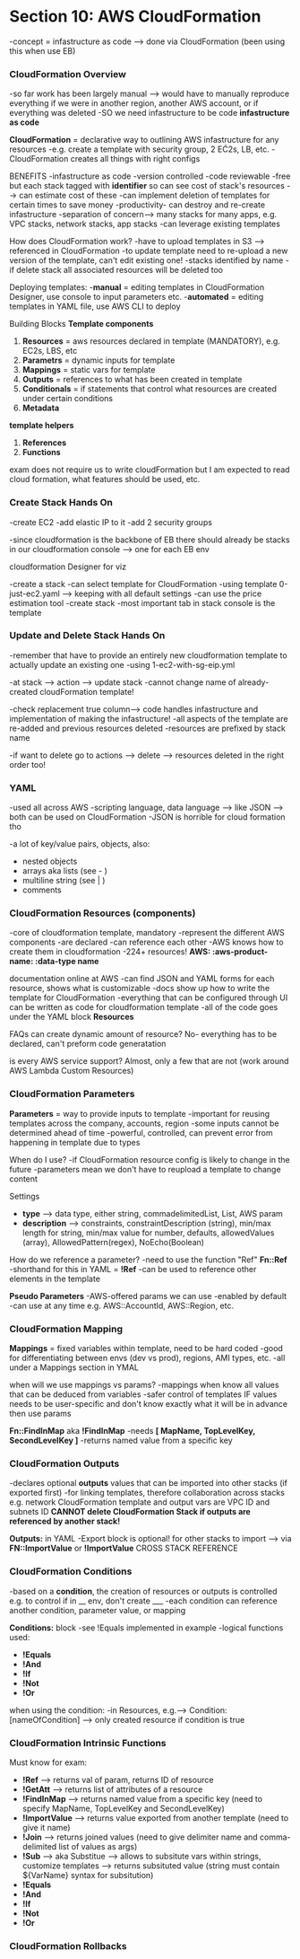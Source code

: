 # Section 10: AWS CloudFormation 
-concept = infastructure as code --> done via CloudFormation (been using this when use EB)

### CloudFormation Overview
-so far work has been largely manual --> would have to manually reproduce everything if we were in another region, another AWS account, or if everything was deleted
-SO we need infastructure to be code **infastructure as code**

**CloudFormation** = declarative way to outlining AWS infastructure for any resources 
-e.g. create a template with security group, 2 EĆ2s, LB, etc. 
-CloudFormation creates all things with right configs

BENEFITS
-infastructure as code
-version controlled 
-code reviewable 
-free but each stack tagged with **identifier** so can see cost of stack's resources --> can estimate cost of these 
-can implement deletion of templates for certain times to save money 
-productivity- can destroy and re-create infastructure 
-separation of concern--> many stacks for many apps, e.g. VPC stacks, network stacks, app stacks
-can leverage existing templates

How does CloudFormation work? 
-have to upload templates in S3 --> referenced in CloudFormation 
-to update template need to re-upload a new version of the template, can't edit existing one!
-stacks identified by name 
-if delete stack all associated resources will be deleted too 

Deploying templates: 
-**manual** = editing templates in CloudFormation Designer, use console to input parameters etc. 
-**automated** = editing templates in YAML file, use AWS CLI to deploy

Building Blocks
**Template components** 
1. **Resources** = aws resources declared in template (MANDATORY), e.g. EC2s, LBS, etc
1. **Parametrs** = dynamic inputs for template 
1. **Mappings** = static vars for template 
1. **Outputs** = references to what has been created in template
1. **Conditionals** = if statements that control what resources are created under certain conditions 
1. **Metadata** 

**template helpers** 
1. **References**
1. **Functions** 

exam does not require us to write cloudFormation but I am expected to read cloud formation, what features should be used, etc. 

### Create Stack Hands On 
-create EC2
-add elastic IP to it 
-add 2 security groups 

-since cloudformation is the backbone of EB there should already be stacks in our cloudformation console --> one for each EB env 

cloudformation Designer for viz 

-create a stack 
-can select template for CloudFormation
-using template 0-just-ec2.yaml --> keeping with all default settings
-can use the price estimation tool 
-create stack 
-most important tab in stack console is the template 

### Update and Delete Stack Hands On 
-remember that have to provide an entirely new cloudformation template to actually update an existing one 
-using 1-ec2-with-sg-eip.yml 

-at stack --> action --> update stack 
-cannot change name of already-created cloudFormation template!

-check replacement true column--> code handles infastructure and implementation of making the infastructure! 
-all aspects of the template are re-added and previous resources deleted
-resources are prefixed by stack name

-if want to delete go to actions --> delete --> resources deleted in the right order too! 

### YAML 
-used all across AWS 
-scripting language, data language --> like JSON --> both can be used on CloudFormation
-JSON is horrible for cloud formation tho 

-a lot of key/value pairs, objects, also:
* nested objects
* arrays aka lists (see - )
* multiline string (see | )
* comments 

### CloudFormation Resources (components)
-core of cloudformation template, mandatory 
-represent the different AWS components 
-are declared 
-can reference each other 
-AWS knows how to create them in cloudformation 
-224+ resources! **AWS: :aws-product-name: :data-type name**

documentation online at AWS
-can find JSON and YAML forms for each resource, shows what is customizable 
-docs show up how to write the template for CloudFormation
-everything that can be configured through UI can be written as code for cloudformation template
-all of the code goes under the YAML block **Resources**

FAQs
can create dynamic amount of resource? No- everything has to be declared, can't preform code generatation 

is every AWS service support? Almost, only a few that are not (work around AWS Lambda Custom Resources)

### CloudFormation Parameters 
**Parameters** = way to provide inputs to template 
-important for reusing templates across the company, accounts, region 
-some inputs cannot be determined ahead of time
-powerful, controlled, can prevent error from happening in template due to types

When do I use? 
-if CloudFormation resource config is likely to change in the future 
-parameters mean we don't have to reupload a template to change content


Settings
* **type** --> data type, either string, commadelimitedList, List<type>, AWS param
* **description** --> constraints, constraintDescription (string), min/max length for string, min/max value for number, defaults, allowedValues (array), AllowedPattern(regex), NoEcho(Boolean)

How do we reference a parameter? 
-need to use the function "Ref" **Fn::Ref**
-shorthand for this in YAML = **!Ref**
-can be used to reference other elements in the template

**Pseudo Parameters**
-AWS-offered params we can use 
-enabled by default 
-can use at any time
e.g. AWS::AccountId, AWS::Region, etc.

### CloudFormation Mapping 
**Mappings** = fixed variables within template, need to be hard coded
-good for differentiating between envs (dev vs prod), regions, AMI types, etc. 
-all under a Mappings section in YMAL 

when will we use mappings vs params? 
-mappings when know all values that can be deduced from variables
-safer control of templates
IF values needs to be user-specific and don't know exactly what it will be in advance then use params 

**Fn::FindInMap** aka **!FindInMap** 
-needs **[ MapName, TopLevelKey, SecondLevelKey ]**
-returns named value from a specific key 

### CloudFormation Outputs
-declares optional **outputs** values that can be imported into other stacks (if exported first)
-for linking templates, therefore collaboration across stacks
e.g. network CloudFormation template and output vars are VPC ID and subnets ID
**CANNOT delete CloudFormation Stack if outputs are referenced by another stack!**

**Outputs:** in YAML
-Export block is optional! for other stacks to import --> via **FN::ImportValue** or **!ImportValue**
CROSS STACK REFERENCE

### CloudFormation Conditions 
-based on a **condition**, the creation of resources or outputs is controlled
e.g. to control if in __ env, don't create ___
-each condition can reference another condition, parameter value, or mapping 

**Conditions:** block
-see !Equals implemented in example
-logical functions used: 
* **!Equals**
* **!And**
* **!If**
* **!Not**
* **!Or** 

when using the condition:
-in Resources, e.g.--> Condition: [nameOfCondition] --> only created resource if condition is true

### CloudFormation Intrinsic Functions
Must know for exam: 
* **!Ref** --> returns val of param, returns ID of resource
* **!GetAtt** --> returns list of attributes of a resource
* **!FindInMap** --> returns named value from a specific key (need to specify MapName, TopLevelKey and SecondLevelKey)
* **!ImportValue** --> returns value exported from another template (need to give it name)
* **!Join** --> returns joined values (need to give delimiter name and comma-delimited list of values as args)
* **!Sub** --> aka Substitue --> allows to subsitute vars within strings, customize templates --> returns subsituted value (string must contain ${VarName} syntax for subsitution)
* **!Equals**
* **!And**
* **!If**
* **!Not**
* **!Or** 

### CloudFormation Rollbacks
